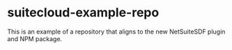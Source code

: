 # suitecloud-example-repo
This is an example of a repository that aligns to the new NetSuiteSDF plugin and NPM package.

